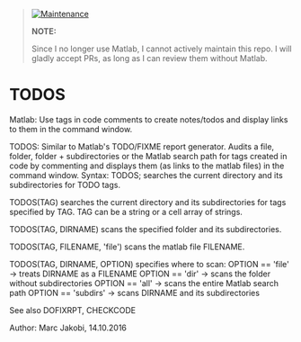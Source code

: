 > [![Maintenance](https://img.shields.io/badge/Maintained%3F-no-red.svg)](https://bitbucket.org/lbesson/ansi-colors)
>
> __NOTE:__
>
> Since I no longer use Matlab, I cannot actively maintain this repo.
> I will gladly accept PRs, as long as I can review them without Matlab.

# TODOS
Matlab: Use tags in code comments to create notes/todos and display links to them in the command window.

TODOS: Similar to Matlab's TODO/FIXME report generator. Audits a
file, folder, folder + subdirectories or the Matlab search path for tags
created in code by commenting and displays them (as links to the matlab
files) in the command window.
Syntax:
   TODOS; searches the current directory and its subdirectories for TODO
          tags.

   TODOS(TAG) searches the current directory and its subdirectories for
              tags specified by TAG. TAG can be a string or a cell array
              of strings.

   TODOS(TAG, DIRNAME) scans the specified folder and its subdirectories.

   TODOS(TAG, FILENAME, 'file') scans the matlab file FILENAME.


   TODOS(TAG, DIRNAME, OPTION) specifies where to scan:
           OPTION == 'file'    -> treats DIRNAME as a FILENAME
           OPTION == 'dir'     -> scans the folder without subdirectories
           OPTION == 'all'     -> scans the entire Matlab search path
           OPTION == 'subdirs' -> scans DIRNAME and its subdirectories


   See also DOFIXRPT, CHECKCODE


Author: Marc Jakobi, 14.10.2016
